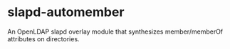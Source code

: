 # slapd-automember
An OpenLDAP slapd overlay module that synthesizes member/memberOf attributes on directories.
